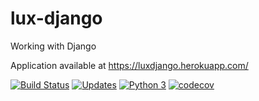 # lux-django
Working with Django

Application available at https://luxdjango.herokuapp.com/

[![Build Status](https://travis-ci.org/luxmafra/lux-django.svg?branch=main)](https://travis-ci.org/luxmafra/lux-django)
[![Updates](https://pyup.io/repos/github/luxmafra/lux-django/shield.svg)](https://pyup.io/repos/github/luxmafra/lux-django/)
[![Python 3](https://pyup.io/repos/github/luxmafra/lux-django/python-3-shield.svg)](https://pyup.io/repos/github/luxmafra/lux-django/)
[![codecov](https://codecov.io/gh/luxmafra/lux-django/branch/main/graph/badge.svg?token=5YD8CLVKWR)](undefined)
